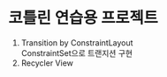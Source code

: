 # 코틀린 연습용 프로젝트 #

1. Transition by ConstraintLayout <br>
  ConstraintSet으로 트랜지션 구현
2. Recycler View
